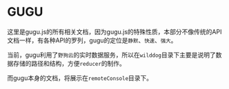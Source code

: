 # GUGU

这里是gugu.js的所有相关文档，因为gugu.js的特殊性质，本部分不像传统的API文档一样，有各种API的罗列，gugu的定位是`静默`、`快速`、`强大`。

当前，gugu利用了`野狗云`的实时数据服务，所以在`wilddog`目录下主要是说明了数据存储的路径和结构，方便`reducer`的制作。

而gugu本身的文档，将展示在`remoteConsole`目录下。
